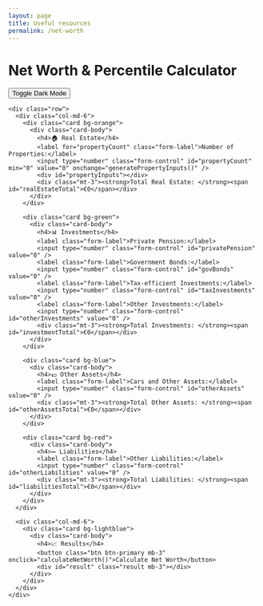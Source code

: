 ```yaml
---
layout: page
title: Useful resources
permalink: /net-worth
---
```


<!DOCTYPE html>
<html lang="en">
<head>
  <meta charset="UTF-8" />
  <meta name="viewport" content="width=device-width, initial-scale=1.0" />
  <title>Net Worth Calculator</title>
  <link href="https://cdn.jsdelivr.net/npm/bootstrap@5.3.0/dist/css/bootstrap.min.css" rel="stylesheet">
  <script src="https://cdn.jsdelivr.net/npm/chart.js"></script>
  <style>
    body.dark-mode {
      background-color: #121212;
      color: #ffffff;
    }
    .card {
      margin-bottom: 20px;
    }
    .result {
      font-weight: bold;
      font-size: 1.2em;
    }
    .bg-orange { background-color: #ffe5b4; }
    .bg-green { background-color: #d4edda; }
    .bg-blue { background-color: #d1ecf1; }
    .bg-red { background-color: #f8d7da; }
    .bg-lightblue { background-color: #b3e5fc; }
    }
  </style>
</head>
<body class="bg-light">
  <div class="container py-4">
    <div class="d-flex justify-content-between align-items-center mb-4">
      <h1>Net Worth & Percentile Calculator</h1>
      <button class="btn btn-secondary" onclick="toggleDarkMode()">Toggle Dark Mode</button>
    </div>

    <div class="row">
      <div class="col-md-6">
        <div class="card bg-orange">
          <div class="card-body">
            <h4>🏠 Real Estate</h4>
            <label for="propertyCount" class="form-label">Number of Properties:</label>
            <input type="number" class="form-control" id="propertyCount" min="0" value="0" onchange="generatePropertyInputs()" />
            <div id="propertyInputs"></div>
            <div class="mt-3"><strong>Total Real Estate: </strong><span id="realEstateTotal">€0</span></div>
          </div>
        </div>

        <div class="card bg-green">
          <div class="card-body">
            <h4>📊 Investments</h4>
            <label class="form-label">Private Pension:</label>
            <input type="number" class="form-control" id="privatePension" value="0" />
            <label class="form-label">Government Bonds:</label>
            <input type="number" class="form-control" id="govBonds" value="0" />
            <label class="form-label">Tax-efficient Investments:</label>
            <input type="number" class="form-control" id="taxInvestments" value="0" />
            <label class="form-label">Other Investments:</label>
            <input type="number" class="form-control" id="otherInvestments" value="0" />
            <div class="mt-3"><strong>Total Investments: </strong><span id="investmentTotal">€0</span></div>
          </div>
        </div>

        <div class="card bg-blue">
          <div class="card-body">
            <h4>💶 Other Assets</h4>
            <label class="form-label">Cars and Other Assets:</label>
            <input type="number" class="form-control" id="otherAssets" value="0" />
            <div class="mt-3"><strong>Total Other Assets: </strong><span id="otherAssetsTotal">€0</span></div>
          </div>
        </div>

        <div class="card bg-red">
          <div class="card-body">
            <h4>➖ Liabilities</h4>
            <label class="form-label">Other Liabilities:</label>
            <input type="number" class="form-control" id="otherLiabilities" value="0" />
            <div class="mt-3"><strong>Total Liabilities: </strong><span id="liabilitiesTotal">€0</span></div>
          </div>
        </div>
      </div>

      <div class="col-md-6">
        <div class="card bg-lightblue">
          <div class="card-body">
            <h4>📈 Results</h4>
            <button class="btn btn-primary mb-3" onclick="calculateNetWorth()">Calculate Net Worth</button>
            <div id="result" class="result mb-3"></div>
          </div>
        </div>
      </div>
    </div>
  </div>

  <script>
    const percentiles = [
      3160000, 997801, 751807, 601008, 522823, 455581, 412012, 369040, 339199, 331937,
      311980, 297613, 283245, 268878, 254510, 248353, 239732, 231112, 222491, 213871,
      205250, 196630, 188009, 179389, 170768, 165021, 160506, 155990, 151475, 146959,
      142444, 137928, 133413, 128897, 124382, 123150, 119866, 116582, 113298, 110014,
      106730, 103446, 100162, 96878, 93594, 92116, 89817, 87519, 85220, 82921,
      80622, 78323, 76025, 73726, 71427, 70606, 68554, 66501, 64449, 62396,
      60344, 58291, 56239, 54186, 52134, 51313, 49260, 47208, 45155, 43103,
      41050, 38998, 36945, 34893, 32840, 31609, 29967, 28325, 26683, 25041,
      23399, 21757, 20115, 18473, 16831, 16215, 14778, 13341, 11905, 10468,
      9031, 7594, 6158, 4721, 3284, 2627, 1970, 1314, 657, 0
    ];

    function toggleDarkMode() {
      document.body.classList.toggle('dark-mode');
      document.body.classList.toggle('bg-light');
      document.body.classList.toggle('bg-dark');
    }

    function generatePropertyInputs() {
      const count = parseInt(document.getElementById("propertyCount").value) || 0;
      const container = document.getElementById("propertyInputs");
      container.innerHTML = "";

      for (let i = 0; i < count; i++) {
        const div = document.createElement("div");
        div.classList.add("mb-3");
        div.innerHTML = `
          <h5>Property ${i + 1}</h5>
          <label class="form-label">Property Value:</label>
          <input type="number" class="form-control" id="propertyValue${i}" value="0" />
          <label class="form-label">Remaining Mortgage:</label>
          <input type="number" class="form-control" id="propertyMortgage${i}" value="0" />
        `;
        container.appendChild(div);
      }
    }

    function calculateNetWorth() {
      let netWorth = 0;
      const count = parseInt(document.getElementById("propertyCount").value) || 0;
      let realEstateTotal = 0;

      for (let i = 0; i < count; i++) {
        const value = parseFloat(document.getElementById(`propertyValue${i}`).value) || 0;
        const mortgage = parseFloat(document.getElementById(`propertyMortgage${i}`).value) || 0;
        realEstateTotal += (value - mortgage);
      }

      let investments =
        (parseFloat(document.getElementById("privatePension").value) || 0) +
        (parseFloat(document.getElementById("govBonds").value) || 0) +
        (parseFloat(document.getElementById("taxInvestments").value) || 0) +
        (parseFloat(document.getElementById("otherInvestments").value) || 0);

      let otherAssets = parseFloat(document.getElementById("otherAssets").value) || 0;
      let liabilities = parseFloat(document.getElementById("otherLiabilities").value) || 0;

      netWorth = realEstateTotal + investments + otherAssets - liabilities;

      let percentile = 100;
      for (let i = 0; i < percentiles.length; i++) {
        if (netWorth >= percentiles[i]) {
          percentile = i + 1;
          break;
        }
      }

      document.getElementById("realEstateTotal").innerText = `€${realEstateTotal.toLocaleString()}`;
      document.getElementById("investmentTotal").innerText = `€${investments.toLocaleString()}`;
      document.getElementById("otherAssetsTotal").innerText = `€${otherAssets.toLocaleString()}`;
      document.getElementById("liabilitiesTotal").innerText = `€${liabilities.toLocaleString()}`;

      document.getElementById("result").innerText =
        `Estimated Net Worth: €${netWorth.toLocaleString()}\nEstimated Wealth Percentile: ${percentile}th percentile`;

      drawChart(netWorth);
    }

    function drawChart(userNetWorth) {
      const ctx = document.getElementById("percentileChart").getContext("2d");
      if (window.percentileChart) window.percentileChart.destroy();
      const reversed = [...percentiles].reverse();
      const barColors = reversed.map(value => value < userNetWorth ? '#0d6efd' : '#ccc');
      window.percentileChart = new Chart(ctx, {
        type: 'bar',
        data: {
          labels: Array.from({ length: 100 }, (_, i) => `${100 - i}`),
          datasets: [{
            data: reversed,
            backgroundColor: barColors,
            borderWidth: 1
          }]
        },
        options: {
          responsive: true,
          plugins: {
            legend: { display: false },
            tooltip: { mode: 'index' }
          },
          scales: {
            x: { reverse: true, ticks: { autoSkip: true, maxRotation: 90, minRotation: 90 } },
            y: { beginAtZero: true }
          }
        }
      });
    }
  </script>
</body>
</html>

